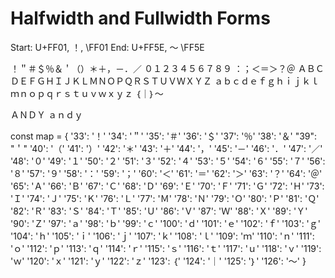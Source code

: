 
# Halfwidth and Fullwidth Forms

Start: U+FF01, &#65281;, \FF01
End: U+FF5E, &#65374; \FF5E

！＂＃＄％＆＇（）＊＋，－．／
０１２３４５６７８９
：；＜＝＞？＠
ＡＢＣＤＥＦＧＨＩＪＫＬＭＮＯＰＱＲＳＴＵＶＷＸＹＺ
ａｂｃｄｅｆｇｈｉｊｋｌｍｎｏｐｑｒｓｔｕｖｗｘｙｚ
｛｜｝～

ＡＮＤＹ
ａｎｄｙ

const map = {
	'33': '！'
	'34': '＂'
	'35': '＃'
	'36': '＄'
	'37': '％'
	'38': '＆'
	"39": "＇"
	'40': '（'
	'41': '）'
	'42': '＊'
	'43': '＋'
	'44': '，'
	'45': '－'
	'46': '．'
	'47': '／'
	'48': '０'
	'49': '１'
	'50': '２'
	'51': '３'
	'52': '４'
	'53': '５'
	'54': '６'
	'55': '７'
	'56': '８'
	'57': '９'
	'58': '：'
	'59': '；'
	'60': '＜'
	'61': '＝'
	'62': '＞'
	'63': '？'
	'64': '＠'
	'65': 'Ａ'
	'66': 'Ｂ'
	'67': 'Ｃ'
	'68': 'Ｄ'
	'69': 'Ｅ'
	'70': 'Ｆ'
	'71': 'Ｇ'
	'72': 'Ｈ'
	'73': 'Ｉ'
	'74': 'Ｊ'
	'75': 'Ｋ'
	'76': 'Ｌ'
	'77': 'Ｍ'
	'78': 'Ｎ'
	'79': 'Ｏ'
	'80': 'Ｐ'
	'81': 'Ｑ'
	'82': 'Ｒ'
	'83': 'Ｓ'
	'84': 'Ｔ'
	'85': 'Ｕ'
	'86': 'Ｖ'
	'87': 'Ｗ'
	'88': 'Ｘ'
	'89': 'Ｙ'
	'90': 'Ｚ'
	'97': 'ａ'
	'98': 'ｂ'
	'99': 'ｃ'
	'100': 'ｄ'
	'101': 'ｅ'
	'102': 'ｆ'
	'103': 'ｇ'
	'104': 'ｈ'
	'105': 'ｉ'
	'106': 'ｊ'
	'107': 'ｋ'
	'108': 'ｌ'
	'109': 'ｍ'
	'110': 'ｎ'
	'111': 'ｏ'
	'112': 'ｐ'
	'113': 'ｑ'
	'114': 'ｒ'
	'115': 'ｓ'
	'116': 'ｔ'
	'117': 'ｕ'
	'118': 'ｖ'
	'119': 'ｗ'
	'120': 'ｘ'
	'121': 'ｙ'
	'122': 'ｚ'
	'123': ｛'
	'124': '｜'
	'125': '｝'
	'126': '～'
}
